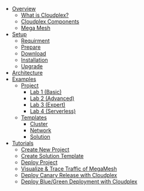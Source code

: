 - [Overview](pages/user-guide/overview/product-overview.md)
  - [What is Cloudplex?](pages/user-guide/overview/what-is-cloudplex/what-is-cloudplex)
  - [Cloudplex Components](pages/user-guide/overview/cloudplex-components/cloudplex-components)
  - [Mega Mesh]()
- [Setup]()
  - [Requirment](requirement.md)
  - [Prepare](configuration.md)
  - [Download](download.md)
  - [Installation](installation.md)
  - [Upgrade](upgrade.md)
- [Architecture]()
- [Examples](pages/user-guide/examples/examples)
  - [Project](pages/user-guide/examples/project/project)
    - [Lab 1 (Basic)](pages/user-guide/examples/project/lab-1/lab-1)
    - [Lab 2 (Advanced)](pages/user-guide/examples/project/lab-2/lab-2)
    - [Lab 3 (Expert)](pages/user-guide/examples/project/lab-3/lab-3)
    - [Lab 4 (Serverless)](pages/user-guide/examples/project/lab-4/lab-4)
  - [Templates](pages/user-guide/examples/templates/templates)
    - [Cluster](pages/user-guide/examples/templates/cluster/cluster)
    - [Network](pages/user-guide/examples/templates/network/network)
    - [Solution](solution.md)
- [Tutorials]()
  - [Create New Project](pages/user-guide/tutorial/create-new-project/create-new-project)
  - [Create Solution Template]()
  - [Deploy Project]()
  - [Visualize & Trace Traffic of MegaMesh]()
  - [Deploy Canary Release with Cloudplex]()
  - [Deploy Blue/Green Deployment with Cloudplex]()
